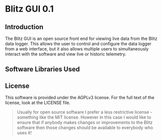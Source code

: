 Blitz GUI 0.1
=============

Introduction
------------

The Blitz GUI is an open source front end for viewing live data from the Blitz data logger.  This allows the user to
control and configure the data logger from a web interface, but it also allows multiple users to simultaneously interact
with the software and view live or historic telemetry.

Software Libraries Used
-----------------------



License
-------

This software is provided under the AGPLv3 license.  For the full text of the license, look at the LICENSE file.

 > Usually for open source software I prefer a less restrictive license - something like the MIT license.  However in
 > this case I would like to ensure that if anybody makes changes or improvements to the Blitz software then those
 > changes should be available to everybody who uses it!

